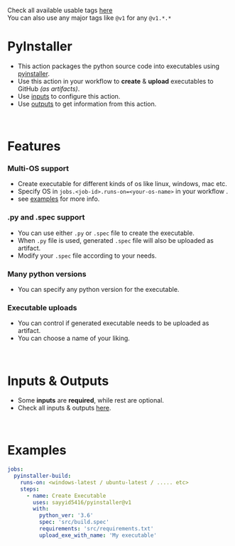 Check all available usable tags [here](../../tags)
<br>
You can also use any major tags like `@v1` for any `@v1.*.*`

# PyInstaller
  - This action packages the python source code into executables using [pyinstaller](https://pyinstaller.org).
  - Use this action in your workflow to **create** & **upload** executables to GitHub _(as artifacts)_.
  - Use [inputs](#inputs--outputs) to configure this action.
  - Use [outputs](#inputs--outputs) to get information from this action.


<br>


# Features
### Multi-OS support
  - Create executable for different kinds of os like linux, windows, mac etc.
  - Specify OS in `jobs.<job-id>.runs-on=<your-os-name>` in your workflow .
  - see [examples](#examples) for more info.

### .py and .spec support
  - You can use either `.py` or `.spec` file to create the executable.
  - When `.py` file is used, generated `.spec` file will also be uploaded as artifact.
  - Modify your `.spec` file according to your needs.
  
### Many python versions
  - You can specify any python version for the executable.

### Executable uploads
  - You can control if generated executable needs to be uploaded as artifact.
  - You can choose a name of your liking.


<br>


# Inputs & Outputs

  - Some **inputs** are **required**, while rest are optional. 
  - Check all inputs & outputs [here](/action.yml).

<br>


# Examples

```yaml
jobs:
  pyinstaller-build:
    runs-on: <windows-latest / ubuntu-latest / ..... etc>
    steps:
      - name: Create Executable
        uses: sayyid5416/pyinstaller@v1
        with:
          python_ver: '3.6'
          spec: 'src/build.spec'
          requirements: 'src/requirements.txt'
          upload_exe_with_name: 'My executable'
```

